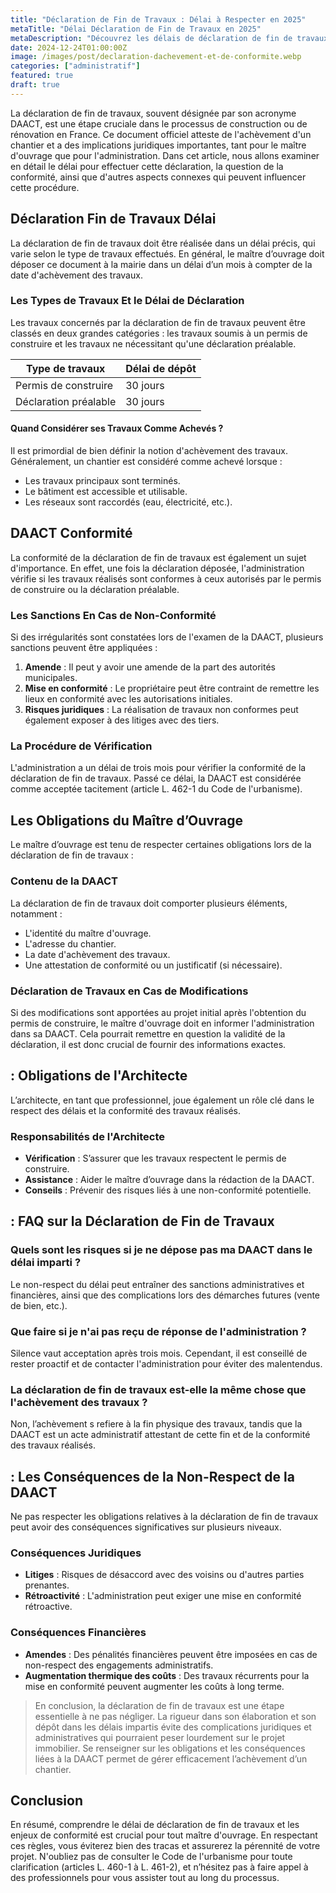 ```yaml
---
title: "Déclaration de Fin de Travaux : Délai à Respecter en 2025"
metaTitle: "Délai Déclaration de Fin de Travaux en 2025"
metaDescription: "Découvrez les délais de déclaration de fin de travaux et leur conformité en France."
date: 2024-12-24T01:00:00Z
image: /images/post/declaration-dachevement-et-de-conformite.webp
categories: ["administratif"]
featured: true
draft: true
---
```


La déclaration de fin de travaux, souvent désignée par son acronyme DAACT, est une étape cruciale dans le processus de construction ou de rénovation en France. Ce document officiel atteste de l'achèvement d'un chantier et a des implications juridiques importantes, tant pour le maître d'ouvrage que pour l'administration. Dans cet article, nous allons examiner en détail le délai pour effectuer cette déclaration, la question de la conformité, ainsi que d'autres aspects connexes qui peuvent influencer cette procédure.

## Déclaration Fin de Travaux Délai

La déclaration de fin de travaux doit être réalisée dans un délai précis, qui varie selon le type de travaux effectués. En général, le maître d’ouvrage doit déposer ce document à la mairie dans un délai d’un mois à compter de la date d'achèvement des travaux. 

### Les Types de Travaux Et le Délai de Déclaration

Les travaux concernés par la déclaration de fin de travaux peuvent être classés en deux grandes catégories : les travaux soumis à un permis de construire et les travaux ne nécessitant qu'une déclaration préalable.

| Type de travaux | Délai de dépôt |
|------------------|----------------|
| Permis de construire | 30 jours |
| Déclaration préalable | 30 jours |

#### Quand Considérer ses Travaux Comme Achevés ?

Il est primordial de bien définir la notion d'achèvement des travaux. Généralement, un chantier est considéré comme achevé lorsque :

- Les travaux principaux sont terminés.
- Le bâtiment est accessible et utilisable.
- Les réseaux sont raccordés (eau, électricité, etc.).

## DAACT Conformité

La conformité de la déclaration de fin de travaux est également un sujet d'importance. En effet, une fois la déclaration déposée, l'administration vérifie si les travaux réalisés sont conformes à ceux autorisés par le permis de construire ou la déclaration préalable.

### Les Sanctions En Cas de Non-Conformité

Si des irrégularités sont constatées lors de l'examen de la DAACT, plusieurs sanctions peuvent être appliquées :

1. **Amende** : Il peut y avoir une amende de la part des autorités municipales.
2. **Mise en conformité** : Le propriétaire peut être contraint de remettre les lieux en conformité avec les autorisations initiales.
3. **Risques juridiques** : La réalisation de travaux non conformes peut également exposer à des litiges avec des tiers.

### La Procédure de Vérification

L'administration a un délai de trois mois pour vérifier la conformité de la déclaration de fin de travaux. Passé ce délai, la DAACT est considérée comme acceptée tacitement (article L. 462-1 du Code de l'urbanisme).

## Les Obligations du Maître d’Ouvrage

Le maître d’ouvrage est tenu de respecter certaines obligations lors de la déclaration de fin de travaux :

### Contenu de la DAACT

La déclaration de fin de travaux doit comporter plusieurs éléments, notamment :

- L'identité du maître d'ouvrage.
- L'adresse du chantier.
- La date d'achèvement des travaux.
- Une attestation de conformité ou un justificatif (si nécessaire).

### Déclaration de Travaux en Cas de Modifications

Si des modifications sont apportées au projet initial après l'obtention du permis de construire, le maître d'ouvrage doit en informer l'administration dans sa DAACT. Cela pourrait remettre en question la validité de la déclaration, il est donc crucial de fournir des informations exactes.

##  : Obligations de l'Architecte

L’architecte, en tant que professionnel, joue également un rôle clé dans le respect des délais et la conformité des travaux réalisés. 

### Responsabilités de l'Architecte

- **Vérification** : S’assurer que les travaux respectent le permis de construire.
- **Assistance** : Aider le maître d’ouvrage dans la rédaction de la DAACT.
- **Conseils** : Prévenir des risques liés à une non-conformité potentielle.

##  : FAQ sur la Déclaration de Fin de Travaux

### Quels sont les risques si je ne dépose pas ma DAACT dans le délai imparti ?

Le non-respect du délai peut entraîner des sanctions administratives et financières, ainsi que des complications lors des démarches futures (vente de bien, etc.).

### Que faire si je n'ai pas reçu de réponse de l'administration ?

Silence vaut acceptation après trois mois. Cependant, il est conseillé de rester proactif et de contacter l'administration pour éviter des malentendus.

### La déclaration de fin de travaux est-elle la même chose que l'achèvement des travaux ?

Non, l’achèvement s refiere à la fin physique des travaux, tandis que la DAACT est un acte administratif attestant de cette fin et de la conformité des travaux réalisés.

##  : Les Conséquences de la Non-Respect de la DAACT

Ne pas respecter les obligations relatives à la déclaration de fin de travaux peut avoir des conséquences significatives sur plusieurs niveaux.

### Conséquences Juridiques

- **Litiges** : Risques de désaccord avec des voisins ou d'autres parties prenantes.
- **Rétroactivité** : L'administration peut exiger une mise en conformité rétroactive.

### Conséquences Financières

- **Amendes** : Des pénalités financières peuvent être imposées en cas de non-respect des engagements administratifs.
- **Augmentation thermique des coûts** : Des travaux récurrents pour la mise en conformité peuvent augmenter les coûts à long terme.

> En conclusion, la déclaration de fin de travaux est une étape essentielle à ne pas négliger. La rigueur dans son élaboration et son dépôt dans les délais impartis évite des complications juridiques et administratives qui pourraient peser lourdement sur le projet immobilier. Se renseigner sur les obligations et les conséquences liées à la DAACT permet de gérer efficacement l’achèvement d’un chantier.

## Conclusion

En résumé, comprendre le délai de déclaration de fin de travaux et les enjeux de conformité est crucial pour tout maître d'ouvrage. En respectant ces règles, vous éviterez bien des tracas et assurerez la pérennité de votre projet. N'oubliez pas de consulter le Code de l'urbanisme pour toute clarification (articles L. 460-1 à L. 461-2), et n’hésitez pas à faire appel à des professionnels pour vous assister tout au long du processus.
